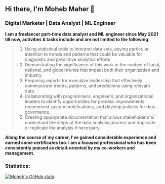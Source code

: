 ## Hi there, I'm Moheb Maher 👋
### Digital Marketer | Data Analyst | ML Engineer

**I am a freelancer part-time data analyst and ML engineer since May 2021 till now, activities & tasks
include and are not limited to the following:**

> 1. Using statistical tools to interpret data sets, paying particular attention to trends and patterns that
could be valuable for diagnostic and predictive analytics efforts.
> 2. Demonstrating the significance of this work in the context of local, national, and global trends that
impact both their organization and industry.
> 3. Preparing reports for executive leadership that effectively communicate trends, patterns, and
predictions using relevant data.
> 4. Collaborating with programmers, engineers, and organizational leaders to identify opportunities for
process improvements, recommend system modifications, and develop policies for data governance.
> 5. Creating appropriate documentation that allows stakeholders to understand the steps of the data
analysis process and duplicate or replicate the analysis if necessary.

**Along the course of my career, I've gained considerable experience and earned some certificates too. I
am a focused professional who has been consistently praised as detail-oriented by my co-workers and
management.**

### Statistics:
[![Moheb's GitHub stats](https://github-readme-stats.vercel.app/api?username=mohebmaher&show_icons=true&theme=radical)](https://github.com/anuraghazra/github-readme-stats)
